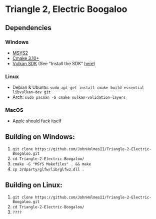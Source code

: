 Triangle 2, Electric Boogaloo
=====

## Dependencies

### Windows
* [MSYS2](http://www.msys2.org/)
* [Cmake 3.10+](https://www.cmake.org/download/)
* [Vulkan SDK](https://vulkan.lunarg.com/sdk/home) (See "Install the SDK" [here](https://vulkan.lunarg.com/doc/sdk/latest/windows/getting_started.html))

### Linux
* Debian & Ubuntu: `sudo apt-get install cmake build-essential libvulkan-dev git`
* Arch: `sudo pacman -S cmake vulkan-validation-layers`

### MacOS
* Apple should fuck itself

## Building on Windows:

1) `git clone https://github.com/JohnHolmesII/Triangle-2-Electric-Boogaloo.git`
2) `cd Triangle-2-Electric-Boogaloo/`
3) `cmake -G "MSYS Makefiles" . && make`
4) `cp 3rdparty/glfw/lib/glfw3.dll .`

## Building on Linux:

1) `git clone https://github.com/JohnHolmesII/Triangle-2-Electric-Boogaloo.git`
2) `cd Triangle-2-Electric-Boogaloo/`
3) `????`
